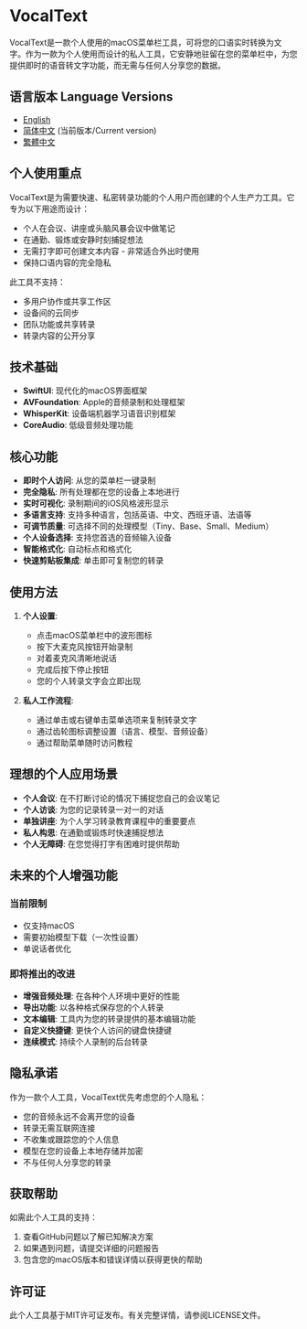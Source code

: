 # VocalText

VocalText是一款个人使用的macOS菜单栏工具，可将您的口语实时转换为文字。作为一款为个人使用而设计的私人工具，它安静地驻留在您的菜单栏中，为您提供即时的语音转文字功能，而无需与任何人分享您的数据。

## 语言版本 Language Versions

- [English](README.md)
- [简体中文](README_zh-CN.md) (当前版本/Current version)
- [繁體中文](README_zh-TW.md)

## 个人使用重点

VocalText是为需要快速、私密转录功能的个人用户而创建的个人生产力工具。它专为以下用途而设计：

- 个人在会议、讲座或头脑风暴会议中做笔记
- 在通勤、锻炼或安静时刻捕捉想法
- 无需打字即可创建文本内容 - 非常适合外出时使用
- 保持口语内容的完全隐私

此工具不支持：
- 多用户协作或共享工作区
- 设备间的云同步
- 团队功能或共享转录
- 转录内容的公开分享

## 技术基础

- **SwiftUI**: 现代化的macOS界面框架
- **AVFoundation**: Apple的音频录制和处理框架
- **WhisperKit**: 设备端机器学习语音识别框架
- **CoreAudio**: 低级音频处理功能

## 核心功能

- **即时个人访问**: 从您的菜单栏一键录制
- **完全隐私**: 所有处理都在您的设备上本地进行
- **实时可视化**: 录制期间的iOS风格波形显示
- **多语言支持**: 支持多种语言，包括英语、中文、西班牙语、法语等
- **可调节质量**: 可选择不同的处理模型（Tiny、Base、Small、Medium）
- **个人设备选择**: 支持您首选的音频输入设备
- **智能格式化**: 自动标点和格式化
- **快速剪贴板集成**: 单击即可复制您的转录

## 使用方法

1. **个人设置**:
   - 点击macOS菜单栏中的波形图标
   - 按下大麦克风按钮开始录制
   - 对着麦克风清晰地说话
   - 完成后按下停止按钮
   - 您的个人转录文字会立即出现

2. **私人工作流程**:
   - 通过单击或右键单击菜单选项来复制转录文字
   - 通过齿轮图标调整设置（语言、模型、音频设备）
   - 通过帮助菜单随时访问教程

## 理想的个人应用场景

- **个人会议**: 在不打断讨论的情况下捕捉您自己的会议笔记
- **个人访谈**: 为您的记录转录一对一的对话
- **单独讲座**: 为个人学习转录教育课程中的重要要点
- **私人构思**: 在通勤或锻炼时快速捕捉想法
- **个人无障碍**: 在您觉得打字有困难时提供帮助

## 未来的个人增强功能

### 当前限制
- 仅支持macOS
- 需要初始模型下载（一次性设置）
- 单说话者优化

### 即将推出的改进
- **增强音频处理**: 在各种个人环境中更好的性能
- **导出功能**: 以各种格式保存您的个人转录
- **文本编辑**: 工具内为您的转录提供的基本编辑功能
- **自定义快捷键**: 更快个人访问的键盘快捷键
- **连续模式**: 持续个人录制的后台转录

## 隐私承诺

作为一款个人工具，VocalText优先考虑您的个人隐私：
- 您的音频永远不会离开您的设备
- 转录无需互联网连接
- 不收集或跟踪您的个人信息
- 模型在您的设备上本地存储并加密
- 不与任何人分享您的转录

## 获取帮助

如需此个人工具的支持：
1. 查看GitHub问题以了解已知解决方案
2. 如果遇到问题，请提交详细的问题报告
3. 包含您的macOS版本和错误详情以获得更快的帮助

## 许可证

此个人工具基于MIT许可证发布。有关完整详情，请参阅LICENSE文件。